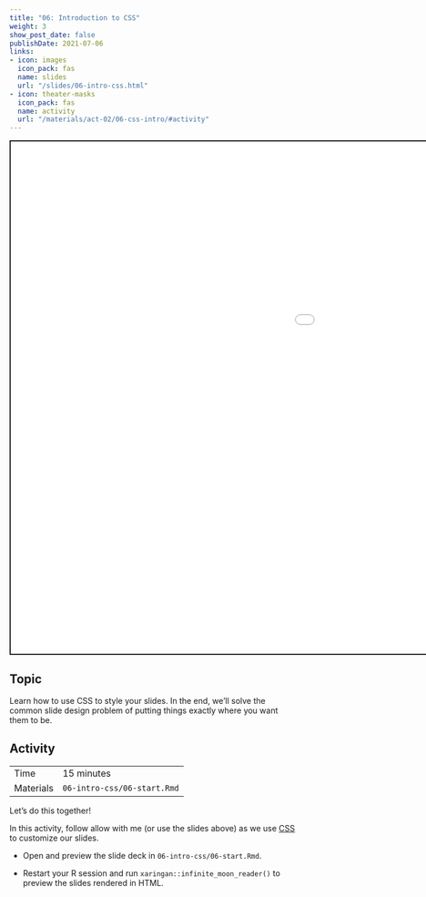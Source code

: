 ```yaml
---
title: "06: Introduction to CSS"
weight: 3
show_post_date: false
publishDate: 2021-07-06
links:
- icon: images
  icon_pack: fas
  name: slides
  url: "/slides/06-intro-css.html"
- icon: theater-masks
  icon_pack: fas
  name: activity
  url: "/materials/act-02/06-css-intro/#activity"
---
```


<script src="{{< blogdown/postref >}}index_files/clipboard/clipboard.min.js"></script>
<link href="{{< blogdown/postref >}}index_files/xaringanExtra-clipboard/xaringanExtra-clipboard.css" rel="stylesheet" />
<script src="{{< blogdown/postref >}}index_files/xaringanExtra-clipboard/xaringanExtra-clipboard.js"></script>
<script>window.xaringanExtraClipboard(null, {"button":"Copy Code","success":"Copied!","error":"Press Ctrl+C to Copy"})</script>
<script src="{{< blogdown/postref >}}index_files/fitvids/fitvids.min.js"></script>
<div class="shareagain" style="min-width:300px;margin:1em auto;">
<iframe src="/slides/06-intro-css.html" width="1600" height="900" style="border:2px solid currentColor;" loading="lazy" allowfullscreen></iframe>
<script>fitvids('.shareagain', {players: 'iframe'});</script>
</div>

## Topic

Learn how to use CSS to style your slides.
In the end, we’ll solve the common slide design problem
of putting things exactly where you want them to be.

## Activity

<div class="activity-table">

|           |                             |
|:----------|:----------------------------|
| Time      | 15 minutes                  |
| Materials | `06-intro-css/06-start.Rmd` |

</div>

<div class="activity-step">

Let’s do this together!

In this activity, follow allow with me (or use the slides above) as we use [CSS](https://developer.mozilla.org/en-US/docs/Glossary/CSS) to customize our slides.

-   Open and preview the slide deck in `06-intro-css/06-start.Rmd`.

-   Restart your R session and run `xaringan::infinite_moon_reader()` to preview the slides rendered in HTML.

</div>
